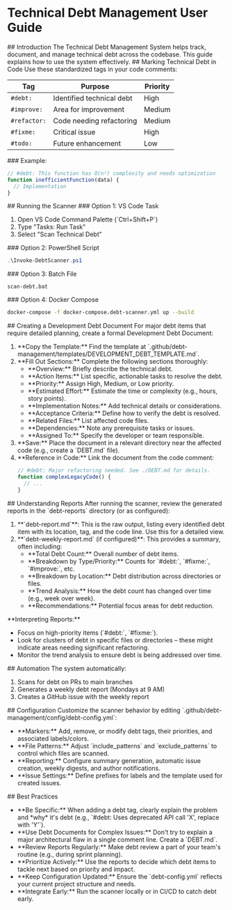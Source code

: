 <!-- filepath: c:\Projects\transformers.js-examples\.github\USER_GUIDE.md -->
# Technical Debt Management User Guide
<!-- GUIDE_ID::HEADER -->

<!-- GUIDE_ID::INTRODUCTION_SECTION -->## Introduction

<!-- GUIDE_FIELD::INTRODUCTION_DESC -->The Technical Debt Management System helps track, document, and manage technical debt across the codebase. This guide explains how to use the system effectively.

<!-- GUIDE_ID::MARKING_DEBT_SECTION -->## Marking Technical Debt in Code

<!-- GUIDE_FIELD::MARKING_DEBT_INTRO -->Use these standardized tags in your code comments:

<!-- GUIDE_TABLE::DEBT_TAGS -->
| Tag          | Purpose                   | Priority |
| ------------ | ------------------------- | -------- |
| `#debt:`     | Identified technical debt | High     |
| `#improve:`  | Area for improvement      | Medium   |
| `#refactor:` | Code needing refactoring  | Medium   |
| `#fixme:`    | Critical issue            | High     |
| `#todo:`     | Future enhancement        | Low      |

<!-- GUIDE_ID::MARKING_EXAMPLE_SUBSECTION -->### Example:

<!-- GUIDE_CODE::MARKING_EXAMPLE_JS -->
```javascript
// #debt: This function has O(n²) complexity and needs optimization
function inefficientFunction(data) {
  // Implementation
}
```

<!-- GUIDE_ID::RUNNING_SCANNER_SECTION -->## Running the Scanner

<!-- GUIDE_ID::SCANNER_VSCODE_SUBSECTION -->### Option 1: VS Code Task
<!-- GUIDE_LIST::SCANNER_VSCODE_STEPS -->
1. <!-- GUIDE_ITEM::SCANNER_VSCODE_STEP1 -->Open VS Code Command Palette (`Ctrl+Shift+P`)
2. <!-- GUIDE_ITEM::SCANNER_VSCODE_STEP2 -->Type "Tasks: Run Task"
3. <!-- GUIDE_ITEM::SCANNER_VSCODE_STEP3 -->Select "Scan Technical Debt"

<!-- GUIDE_ID::SCANNER_POWERSHELL_SUBSECTION -->### Option 2: PowerShell Script
<!-- GUIDE_CODE::SCANNER_POWERSHELL_CMD -->
```powershell
.\Invoke-DebtScanner.ps1
```

<!-- GUIDE_ID::SCANNER_BATCH_SUBSECTION -->### Option 3: Batch File
<!-- GUIDE_CODE::SCANNER_BATCH_CMD -->
```batch
scan-debt.bat
```

<!-- GUIDE_ID::SCANNER_DOCKER_SUBSECTION -->### Option 4: Docker Compose
<!-- GUIDE_CODE::SCANNER_DOCKER_CMD -->
```bash
docker-compose -f docker-compose.debt-scanner.yml up --build
```

<!-- GUIDE_ID::CREATING_DEBT_DOC_SECTION -->## Creating a Development Debt Document

<!-- GUIDE_FIELD::CREATING_DEBT_DOC_INTRO -->For major debt items that require detailed planning, create a formal Development Debt Document:

<!-- GUIDE_LIST::CREATING_DEBT_DOC_STEPS -->
1. <!-- GUIDE_ITEM::DEBT_DOC_STEP1 -->**Copy the Template:** Find the template at `.github/debt-management/templates/DEVELOPMENT_DEBT_TEMPLATE.md`.
2. <!-- GUIDE_ITEM::DEBT_DOC_STEP2 -->**Fill Out Sections:** Complete the following sections thoroughly:
    * <!-- GUIDE_ITEM::DEBT_DOC_FIELD_OVERVIEW -->**Overview:** Briefly describe the technical debt.
    * <!-- GUIDE_ITEM::DEBT_DOC_FIELD_ACTIONS -->**Action Items:** List specific, actionable tasks to resolve the debt.
    * <!-- GUIDE_ITEM::DEBT_DOC_FIELD_PRIORITY -->**Priority:** Assign High, Medium, or Low priority.
    * <!-- GUIDE_ITEM::DEBT_DOC_FIELD_EFFORT -->**Estimated Effort:** Estimate the time or complexity (e.g., hours, story points).
    * <!-- GUIDE_ITEM::DEBT_DOC_FIELD_NOTES -->**Implementation Notes:** Add technical details or considerations.
    * <!-- GUIDE_ITEM::DEBT_DOC_FIELD_CRITERIA -->**Acceptance Criteria:** Define how to verify the debt is resolved.
    * <!-- GUIDE_ITEM::DEBT_DOC_FIELD_FILES -->**Related Files:** List affected code files.
    * <!-- GUIDE_ITEM::DEBT_DOC_FIELD_DEPS -->**Dependencies:** Note any prerequisite tasks or issues.
    * <!-- GUIDE_ITEM::DEBT_DOC_FIELD_ASSIGNED -->**Assigned To:** Specify the developer or team responsible.
3. <!-- GUIDE_ITEM::DEBT_DOC_STEP3 -->**Save:** Place the document in a relevant directory near the affected code (e.g., create a `DEBT.md` file).
4. <!-- GUIDE_ITEM::DEBT_DOC_STEP4 -->**Reference in Code:** Link the document from the code comment:

   <!-- GUIDE_CODE::DEBT_DOC_REFERENCE_EXAMPLE -->
   ```javascript
   // #debt: Major refactoring needed. See ./DEBT.md for details.
   function complexLegacyCode() {
     // ...
   }
   ```

<!-- GUIDE_ID::UNDERSTANDING_REPORTS_SECTION -->## Understanding Reports

<!-- GUIDE_FIELD::REPORTS_INTRO -->After running the scanner, review the generated reports in the `debt-reports` directory (or as configured):

<!-- GUIDE_LIST::REPORT_TYPES -->
1. <!-- GUIDE_ITEM::REPORT_RAW -->**`debt-report.md`**: This is the raw output, listing every identified debt item with its location, tag, and the code line. Use this for a detailed view.
2. <!-- GUIDE_ITEM::REPORT_WEEKLY -->**`debt-weekly-report.md` (if configured)**: This provides a summary, often including:
    * <!-- GUIDE_ITEM::REPORT_SUMMARY_TOTAL -->**Total Debt Count:** Overall number of debt items.
    * <!-- GUIDE_ITEM::REPORT_SUMMARY_BREAKDOWN_TYPE -->**Breakdown by Type/Priority:** Counts for `#debt:`, `#fixme:`, `#improve:`, etc.
    * <!-- GUIDE_ITEM::REPORT_SUMMARY_BREAKDOWN_LOCATION -->**Breakdown by Location:** Debt distribution across directories or files.
    * <!-- GUIDE_ITEM::REPORT_SUMMARY_TREND -->**Trend Analysis:** How the debt count has changed over time (e.g., week over week).
    * <!-- GUIDE_ITEM::REPORT_SUMMARY_RECOMMENDATIONS -->**Recommendations:** Potential focus areas for debt reduction.

<!-- GUIDE_ID::INTERPRETING_REPORTS_SUBSECTION -->**Interpreting Reports:**

<!-- GUIDE_LIST::INTERPRETING_REPORTS_TIPS -->
* <!-- GUIDE_ITEM::INTERPRET_FOCUS_HIGH -->Focus on high-priority items (`#debt:`, `#fixme:`).
* <!-- GUIDE_ITEM::INTERPRET_CLUSTERS -->Look for clusters of debt in specific files or directories – these might indicate areas needing significant refactoring.
* <!-- GUIDE_ITEM::INTERPRET_TREND -->Monitor the trend analysis to ensure debt is being addressed over time.

<!-- GUIDE_ID::AUTOMATION_SECTION -->## Automation

<!-- GUIDE_FIELD::AUTOMATION_INTRO -->The system automatically:

<!-- GUIDE_LIST::AUTOMATION_FEATURES -->
1. <!-- GUIDE_ITEM::AUTOMATION_SCAN_PR -->Scans for debt on PRs to main branches
2. <!-- GUIDE_ITEM::AUTOMATION_REPORT_WEEKLY -->Generates a weekly debt report (Mondays at 9 AM)
3. <!-- GUIDE_ITEM::AUTOMATION_ISSUE_WEEKLY -->Creates a GitHub issue with the weekly report

<!-- GUIDE_ID::CONFIGURATION_SECTION -->## Configuration

<!-- GUIDE_FIELD::CONFIGURATION_INTRO -->Customize the scanner behavior by editing `.github/debt-management/config/debt-config.yml`:
<!-- GUIDE_LIST::CONFIG_OPTIONS -->
* <!-- GUIDE_ITEM::CONFIG_MARKERS -->**Markers:** Add, remove, or modify debt tags, their priorities, and associated labels/colors.
* <!-- GUIDE_ITEM::CONFIG_FILES -->**File Patterns:** Adjust `include_patterns` and `exclude_patterns` to control which files are scanned.
* <!-- GUIDE_ITEM::CONFIG_REPORTING -->**Reporting:** Configure summary generation, automatic issue creation, weekly digests, and author notifications.
* <!-- GUIDE_ITEM::CONFIG_ISSUES -->**Issue Settings:** Define prefixes for labels and the template used for created issues.

<!-- GUIDE_ID::BEST_PRACTICES_SECTION -->## Best Practices

<!-- GUIDE_LIST::BEST_PRACTICES -->
* <!-- GUIDE_ITEM::BP_SPECIFIC -->**Be Specific:** When adding a debt tag, clearly explain the problem and *why* it's debt (e.g., `#debt: Uses deprecated API call 'X', replace with 'Y'`).
* <!-- GUIDE_ITEM::BP_USE_DOCS -->**Use Debt Documents for Complex Issues:** Don't try to explain a major architectural flaw in a single comment line. Create a `DEBT.md`.
* <!-- GUIDE_ITEM::BP_REVIEW_REPORTS -->**Review Reports Regularly:** Make debt review a part of your team's routine (e.g., during sprint planning).
* <!-- GUIDE_ITEM::BP_PRIORITIZE -->**Prioritize Actively:** Use the reports to decide which debt items to tackle next based on priority and impact.
* <!-- GUIDE_ITEM::BP_CONFIG_UPDATED -->**Keep Configuration Updated:** Ensure the `debt-config.yml` reflects your current project structure and needs.
* <!-- GUIDE_ITEM::BP_INTEGRATE_EARLY -->**Integrate Early:** Run the scanner locally or in CI/CD to catch debt early.

<!-- GUIDE_ID::FOOTER -->
<!-- SchemaVersion: 1.0.0 -->
<!-- DocID: USER_GUIDE -->
